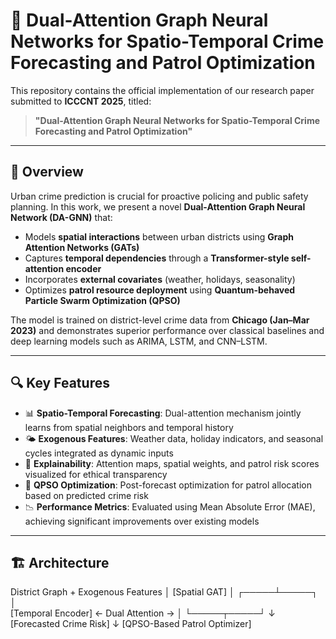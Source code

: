# 🧠 Dual-Attention Graph Neural Networks for Spatio-Temporal Crime Forecasting and Patrol Optimization

This repository contains the official implementation of our research paper submitted to **ICCCNT 2025**, titled:

> **"Dual-Attention Graph Neural Networks for Spatio-Temporal Crime Forecasting and Patrol Optimization"**

---

## 📌 Overview

Urban crime prediction is crucial for proactive policing and public safety planning. In this work, we present a novel **Dual-Attention Graph Neural Network (DA-GNN)** that:

- Models **spatial interactions** between urban districts using **Graph Attention Networks (GATs)**
- Captures **temporal dependencies** through a **Transformer-style self-attention encoder**
- Incorporates **external covariates** (weather, holidays, seasonality)
- Optimizes **patrol resource deployment** using **Quantum-behaved Particle Swarm Optimization (QPSO)**

The model is trained on district-level crime data from **Chicago (Jan–Mar 2023)** and demonstrates superior performance over classical baselines and deep learning models such as ARIMA, LSTM, and CNN–LSTM.

---

## 🔍 Key Features

- 📊 **Spatio-Temporal Forecasting**: Dual-attention mechanism jointly learns from spatial neighbors and temporal history
- 🌤 **Exogenous Features**: Weather data, holiday indicators, and seasonal cycles integrated as dynamic inputs
- 🧠 **Explainability**: Attention maps, spatial weights, and patrol risk scores visualized for ethical transparency
- 🚓 **QPSO Optimization**: Post-forecast optimization for patrol allocation based on predicted crime risk
- 📉 **Performance Metrics**: Evaluated using Mean Absolute Error (MAE), achieving significant improvements over existing models

---

## 🏗️ Architecture

  District Graph + Exogenous Features
                 │
            [Spatial GAT]
                 │
           ┌─────┴─────┐
      │          
[Temporal Encoder] ← Dual Attention →
                 │
           └─────┬─────┘
                 ↓
     [Forecasted Crime Risk]
                 ↓
   [QPSO-Based Patrol Optimizer]
